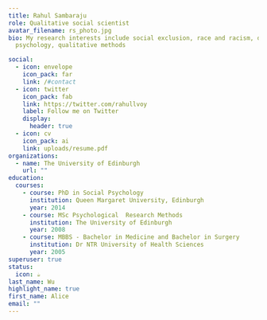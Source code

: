 ```yaml
---
title: Rahul Sambaraju
role: Qualitative social scientist
avatar_filename: rs_photo.jpg
bio: My research interests include social exclusion, race and racism, discursive
  psychology, qualitative methods

social:
  - icon: envelope
    icon_pack: far
    link: /#contact
  - icon: twitter
    icon_pack: fab
    link: https://twitter.com/rahullvoy
    label: Follow me on Twitter
    display:
      header: true
  - icon: cv
    icon_pack: ai
    link: uploads/resume.pdf
organizations:
  - name: The University of Edinburgh
    url: ""
education:
  courses:
    - course: PhD in Social Psychology
      institution: Queen Margaret University, Edinburgh
      year: 2014
    - course: MSc Psychological  Research Methods
      institution: The University of Edinburgh
      year: 2008
    - course: MBBS - Bachelor in Medicine and Bachelor in Surgery
      institution: Dr NTR University of Health Sciences
      year: 2005
superuser: true
status:
  icon: ☕️
last_name: Wu
highlight_name: true
first_name: Alice
email: ""
---
```

